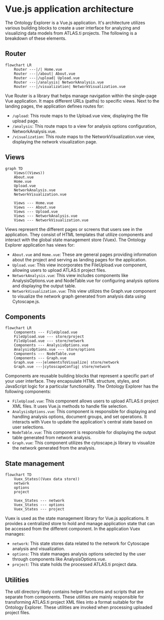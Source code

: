 # Vue.js application architecture

The Ontology Explorer is a Vue.js application. It's architecture utilizes various building blocks to create a user interface for analyzing and visualizing data models from ATLAS.ti projects. The following is a breakdown of these elements.

## Router

```mermaid
flowchart LR
    Router ---|/| Home.vue
    Router ---|/about| About.vue
    Router ---|/upload| Upload.vue
    Router ---|/analysis| NetworkAnalysis.vue
    Router ---|/visualization| NetworkVisualization.vue
```

Vue Router is a library that helps manage navigation within the single-page Vue application. It maps different URLs (paths) to specific views. Next to the landing pages, the application defines routes for:

* ``/upload``: This route maps to the Upload.vue view, displaying the file upload page.
* ``/analysis``: This route maps to a view for analysis options configuration, NetworkAnalysis.vue.
* ``/visualization``: This route maps to the NetworkVisualization.vue view, displaying the network visualization page.

## Views

```mermaid
graph TD
    Views((Views))
    About.vue
    Home.vue
    Upload.vue
    NetworkAnalysis.vue
    NetworkVisualization.vue

    Views --- Home.vue
    Views --- About.vue
    Views --- Upload.vue
    Views --- NetworkAnalysis.vue
    Views --- NetworkVisualization.vue
```

Views represent the different pages or screens that users see in the application. They consist of HTML templates that utilize components and  interact with the global state management store (Vuex). The Ontology Explorer application has views for:

* ``About.vue`` and ``Home.vue``: These are general pages providing information about the project and serving as landing pages for the application.
* ``Upload.vue``: This view incorporates the FileUpload.vue component, allowing users to upload ATLAS.ti project files.
* ``NetworkAnalysis.vue``: This view includes components like AnalysisOptions.vue and NodeTable.vue for configuring analysis options and displaying the output table.
* ``NetworkVisualization.vue``: This view utilizes the Graph.vue component to visualize the network graph generated from analysis data using Cytoscape.js.

## Components

```mermaid
flowchart LR
    Components --- FileUpload.vue
    FileUpload.vue --- store/project
    FileUpload.vue --- store/network
    Components --- AnalysisOptions.vue
    AnalysisOptions.vue --- store/options
    Components --- NodeTable.vue
    Components --- Graph.vue
    Graph.vue ---|elementsToVisualize| store/network
    Graph.vue ---|cytoscapeConfig| store/network
```

Components are reusable building blocks that represent a specific part of your user interface. They encapsulate HTML structure, styles, and JavaScript logic for a particular functionality. The Ontology Explorer has the following components:

* ``FileUpload.vue``: This component allows users to upload ATLAS.ti project XML files. It uses Vue.js methods to handle file selection.
* ``AnalysisOptions.vue``: This component is responsible for displaying and handling analysis options, document groups, and set operations. It interacts with Vuex to update the application's central state based on user selections.
* ``NodeTable.vue``: This component is responsible for displaying the output table generated from network analysis.
* ``Graph.vue``: This component utilizes the cytoscape.js library to visualize the network generated from the analysis.

## State management

```mermaid
flowchart TD
    Vuex_States((Vuex data store))
    network
    options
    project

    Vuex_States --- network
    Vuex_States --- options
    Vuex_States --- project

```

Vuex is used as the state management library for Vue.js applications. It provides a centralized store to hold and manage application state that can be accessed from the different component. In the application Vuex manages:

* ``network``: This state stores data related to the network for Cytoscape analysis and visualization.
* ``options``: This state manages analysis options selected by the user through components like AnalysisOptions.vue.
* ``project``: This state holds the processed ATLAS.ti project data.

## Utilities

The util directory likely contains helper functions and scripts that are separate from components. These utilities are mainly responsible for transforming ATLAS.ti project XML files into a format suitable for the Ontology Explorer. These utilities are invoked when processing uploaded project files.
